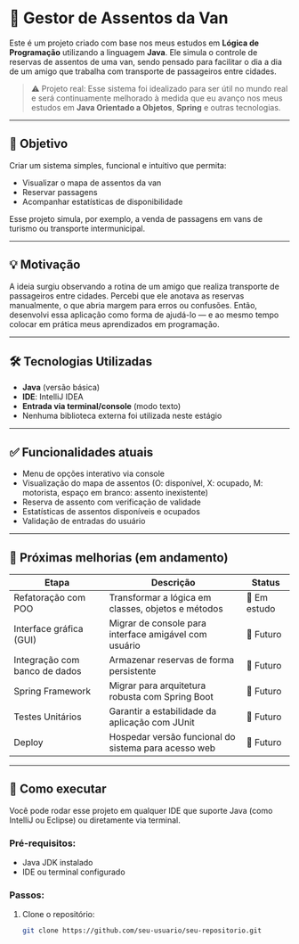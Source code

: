 # 🚌 Gestor de Assentos da Van

Este é um projeto criado com base nos meus estudos em **Lógica de Programação** utilizando a linguagem **Java**. Ele simula o controle de reservas de assentos de uma van, sendo pensado para facilitar o dia a dia de um amigo que trabalha com transporte de passageiros entre cidades.

> ⚠️ Projeto real: Esse sistema foi idealizado para ser útil no mundo real e será continuamente melhorado à medida que eu avanço nos meus estudos em **Java Orientado a Objetos**, **Spring** e outras tecnologias.

---

## 🎯 Objetivo

Criar um sistema simples, funcional e intuitivo que permita:
- Visualizar o mapa de assentos da van
- Reservar passagens
- Acompanhar estatísticas de disponibilidade

Esse projeto simula, por exemplo, a venda de passagens em vans de turismo ou transporte intermunicipal.

---

## 💡 Motivação

A ideia surgiu observando a rotina de um amigo que realiza transporte de passageiros entre cidades. Percebi que ele anotava as reservas manualmente, o que abria margem para erros ou confusões. Então, desenvolvi essa aplicação como forma de ajudá-lo — e ao mesmo tempo colocar em prática meus aprendizados em programação.

---

## 🛠️ Tecnologias Utilizadas

- **Java** (versão básica)
- **IDE**: IntelliJ IDEA
- **Entrada via terminal/console** (modo texto)
- Nenhuma biblioteca externa foi utilizada neste estágio

---

## ✅ Funcionalidades atuais

- Menu de opções interativo via console
- Visualização do mapa de assentos (O: disponível, X: ocupado, M: motorista, espaço em branco: assento inexistente)
- Reserva de assento com verificação de validade
- Estatísticas de assentos disponíveis e ocupados
- Validação de entradas do usuário

---

## 🚧 Próximas melhorias (em andamento)

| Etapa                         | Descrição                                                                 | Status     |
|------------------------------|---------------------------------------------------------------------------|------------|
| Refatoração com POO          | Transformar a lógica em classes, objetos e métodos                        | 🔄 Em estudo |
| Interface gráfica (GUI)      | Migrar de console para interface amigável com usuário                     | 📅 Futuro  |
| Integração com banco de dados| Armazenar reservas de forma persistente                                  | 📅 Futuro  |
| Spring Framework             | Migrar para arquitetura robusta com Spring Boot                           | 📅 Futuro  |
| Testes Unitários             | Garantir a estabilidade da aplicação com JUnit                            | 📅 Futuro  |
| Deploy                       | Hospedar versão funcional do sistema para acesso web                      | 📅 Futuro  |

---

## 🚀 Como executar

Você pode rodar esse projeto em qualquer IDE que suporte Java (como IntelliJ ou Eclipse) ou diretamente via terminal.  

### Pré-requisitos:
- Java JDK instalado
- IDE ou terminal configurado

### Passos:
1. Clone o repositório:
   ```bash
   git clone https://github.com/seu-usuario/seu-repositorio.git
